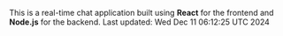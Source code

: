 This is a real-time chat application built using **React** for the frontend and **Node.js** for the backend.
Last updated: Wed Dec 11 06:12:25 UTC 2024
